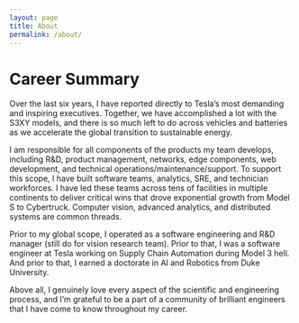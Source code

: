 ```yaml
---
layout: page
title: About
permalink: /about/
---
```


# Career Summary
Over the last six years, I have reported directly to Tesla’s most demanding and inspiring executives. Together, we have accomplished a lot with the S3XY models, and there is so much left to do across vehicles and batteries as we accelerate the global transition to sustainable energy.

I am responsible for all components of the products my team develops, including R&D, product management, networks, edge components, web development, and technical operations/maintenance/support. To support this scope, I have built software teams, analytics, SRE, and technician workforces. I have led these teams across tens of facilities in multiple continents to deliver critical wins that drove exponential growth from Model S to Cybertruck. Computer vision, advanced analytics, and distributed systems are common threads.

Prior to my global scope, I operated as a software engineering and R&D manager (still do for vision research team). Prior to that, I was a software engineer at Tesla working on Supply Chain Automation during Model 3 hell. And prior to that, I earned a doctorate in AI and Robotics from Duke University. 

Above all, I genuinely love every aspect of the scientific and engineering process, and I’m grateful to be a part of a community of brilliant engineers that I have come to know throughout my career.
